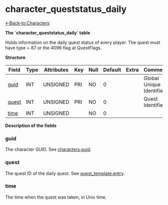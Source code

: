 # character\_queststatus\_daily

[<-Back-to:Characters](database-characters.md)

**The \`character\_queststatus\_daily\` table**

Holds information on the daily quest status of every player. The quest must have type = 87 or the 4096 flag at QuestFlags.

**Structure**

| Field      | Type    | Attributes | Key | Null | Default | Extra | Comment                  |
|------------|---------|------------|-----|------|---------|-------|--------------------------|
| [guid][1]  | INT     | UNSIGNED   | PRI | NO   | 0       |       | Global Unique Identifier |
| [quest][2] | INT     | UNSIGNED   | PRI | NO   | 0       |       | Quest Identifier         |
| [time][3]  | INT     | UNSIGNED   |     | NO   | 0       |       |                          |

[1]: #guid
[2]: #quest
[3]: #time

**Description of the fields**

### guid

The character GUID. See [characters.guid](characters#guid).

### quest

The quest ID of the daily quest. See [quest\_template.entry](quest\_template.entry).

### time

The time when the quest was taken, in Unix time.
